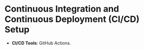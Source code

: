 # Continuous Integration and Continuous Deployment (CI/CD) Setup

- **CI/CD Tools**: GitHub Actions.
